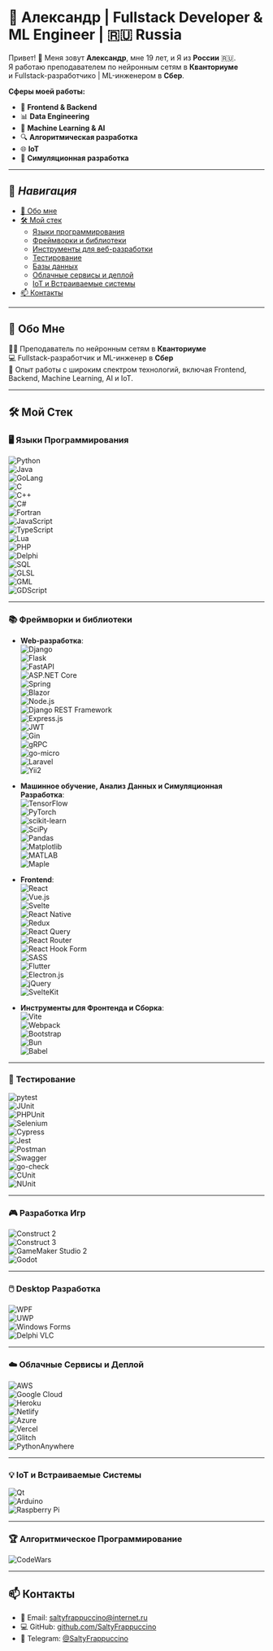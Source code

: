 # 💼 Александр | Fullstack Developer & ML Engineer | 🇷🇺 Russia  

Привет! 👋 Меня зовут **Александр**, мне 19 лет, и Я из **России** 🇷🇺.  
Я работаю преподавателем по нейронным сетям в **Кванториуме** <br/>и Fullstack-разработчико | ML-инженером в **Сбер**.  

**Сферы моей работы:**
- 🚀 **Frontend & Backend**  
- 📊 **Data Engineering**
- 🤖 **Machine Learning & AI**
- 🔍 **Алгоритмическая разработка**  
- 🌐 **IoT**  
- 🧩 **Симуляционная разработка**  

---

## 📜 **_Навигация_**
- [💼 Обо мне](е) 
- [🛠️ Мой стек]()  
  - [Языки программирования]()  
  - [Фреймворки и библиотеки]()  
  - [Инструменты для веб-разработки]()  
  - [Тестирование]()  
  - [Базы данных]()  
  - [Облачные сервисы и деплой]()  
  - [IoT и Встраиваемые системы]()  
- [📫 Контакты]()  

---

## 💼 **Обо Мне**  

👨‍🏫 Преподаватель по нейронным сетям в **Кванториуме**  
💻 Fullstack-разработчик и ML-инженер в **Сбер**  
🌟 Опыт работы с широким спектром технологий, включая Frontend, Backend, Machine Learning, AI и IoT.  

---

## 🛠️ **Мой Стек**  

### 🖥️ **Языки Программирования**  
![Python](https://img.shields.io/badge/-Python-3776AB?logo=python&logoColor=white)  
![Java](https://img.shields.io/badge/-Java-007396?logo=java&logoColor=white)  
![GoLang](https://img.shields.io/badge/-Go-00ADD8?logo=go&logoColor=white)  
![C](https://img.shields.io/badge/-C-A8B9CC?logo=c&logoColor=white)  
![C++](https://img.shields.io/badge/-C++-00599C?logo=c%2B%2B&logoColor=white)  
![C#](https://img.shields.io/badge/-C%23-239120?logo=c-sharp&logoColor=white)  
![Fortran](https://img.shields.io/badge/-Fortran-734F96?logo=fortran&logoColor=white)  
![JavaScript](https://img.shields.io/badge/-JavaScript-F7DF1E?logo=javascript&logoColor=black)  
![TypeScript](https://img.shields.io/badge/-TypeScript-3178C6?logo=typescript&logoColor=white)  
![Lua](https://img.shields.io/badge/-Lua-2C2D72?logo=lua&logoColor=white)  
![PHP](https://img.shields.io/badge/-PHP-777BB4?logo=php&logoColor=white)  
![Delphi](https://img.shields.io/badge/-Delphi-EE1C25?logo=delphi&logoColor=white)  
![SQL](https://img.shields.io/badge/-SQL-336791?logo=postgresql&logoColor=white)  
![GLSL](https://img.shields.io/badge/-GLSL-FF6F00?logo=gl&logoColor=white)  
![GML](https://img.shields.io/badge/-GML-1C7B4D?logo=game-maker&logoColor=white)  
![GDScript](https://img.shields.io/badge/-GDScript-6A4E2F?logo=godotengine&logoColor=white)

---

### 📚 **Фреймворки и библиотеки**  
- **Web-разработка**:  
  ![Django](https://img.shields.io/badge/-Django-092E20?logo=django&logoColor=white)  
  ![Flask](https://img.shields.io/badge/-Flask-000000?logo=flask&logoColor=white)  
  ![FastAPI](https://img.shields.io/badge/-FastAPI-009688?logo=fastapi&logoColor=white)  
  ![ASP.NET Core](https://img.shields.io/badge/-ASP.NET_Core-512BD4?logo=.net&logoColor=white)  
  ![Spring](https://img.shields.io/badge/-Spring-6DB33F?logo=spring&logoColor=white)  
  ![Blazor](https://img.shields.io/badge/-Blazor-4E9F3D?logo=blazor&logoColor=white)  
  ![Node.js](https://img.shields.io/badge/-Node.js-339933?logo=node.js&logoColor=white)  
  ![Django REST Framework](https://img.shields.io/badge/-Django_REST_Framework-009688?logo=django&logoColor=white)  
  ![Express.js](https://img.shields.io/badge/-Express.js-000000?logo=express&logoColor=white)  
  ![JWT](https://img.shields.io/badge/-JWT-000000?logo=jsonwebtokens&logoColor=white)  
  ![Gin](https://img.shields.io/badge/-Gin-00D33E?logo=go&logoColor=white)  
  ![gRPC](https://img.shields.io/badge/-gRPC-7A1E3C?logo=go&logoColor=white)  
  ![go-micro](https://img.shields.io/badge/-go--micro-00A859?logo=go&logoColor=white)  
  ![Laravel](https://img.shields.io/badge/-Laravel-FF2D20?logo=laravel&logoColor=white)  
  ![Yii2](https://img.shields.io/badge/-Yii2-62B3F5?logo=yii&logoColor=white)  

- **Машинное обучение, Анализ Данных и Симуляционная Разработка**:  
  ![TensorFlow](https://img.shields.io/badge/-TensorFlow-FF6F00?logo=tensorflow&logoColor=white)  
  ![PyTorch](https://img.shields.io/badge/-PyTorch-EE4C2C?logo=pytorch&logoColor=white)  
  ![scikit-learn](https://img.shields.io/badge/-Scikit--Learn-F7931E?logo=scikit-learn&logoColor=white)<br/>
  ![SciPy](https://img.shields.io/badge/-SciPy-8C2F39?logo=scipy&logoColor=white) <br/>
  ![Pandas](https://img.shields.io/badge/-Pandas-150458?logo=pandas&logoColor=white)  <br/>
  ![Matplotlib](https://img.shields.io/badge/-Matplotlib-11557B?logo=matplotlib&logoColor=white) <br/>
  ![MATLAB](https://img.shields.io/badge/-MATLAB-0076A8?logo=matlab&logoColor=white) <br/>
  ![Maple](https://img.shields.io/badge/-Maple-FF7F00?logo=maple&logoColor=white)   <br/>

- **Frontend**:  
  ![React](https://img.shields.io/badge/-React-61DAFB?logo=react&logoColor=black)  
  ![Vue.js](https://img.shields.io/badge/-Vue.js-4FC08D?logo=vue.js&logoColor=white)  
  ![Svelte](https://img.shields.io/badge/-Svelte-FF3E00?logo=svelte&logoColor=white)  
  ![React Native](https://img.shields.io/badge/-React_Native-61DAFB?logo=react&logoColor=black)  
  ![Redux](https://img.shields.io/badge/-Redux-764ABC?logo=redux&logoColor=white)  
  ![React Query](https://img.shields.io/badge/-React_Query-FF4154?logo=react-query&logoColor=white)  
  ![React Router](https://img.shields.io/badge/-React_Router-CA4245?logo=react-router&logoColor=white)  
  ![React Hook Form](https://img.shields.io/badge/-React_Hook_Form-61DAFB?logo=react&logoColor=black)  
  ![SASS](https://img.shields.io/badge/-SASS-CC6699?logo=sass&logoColor=white)  
  ![Flutter](https://img.shields.io/badge/-Flutter-02569B?logo=flutter&logoColor=white)  
  ![Electron.js](https://img.shields.io/badge/-Electron.js-47848F?logo=electron&logoColor=white)  
  ![jQuery](https://img.shields.io/badge/-jQuery-0769AD?logo=jquery&logoColor=white)  
  ![SvelteKit](https://img.shields.io/badge/-SvelteKit-FF3E00?logo=svelte&logoColor=white)  

- **Инструменты для Фронтенда и Сборка**:  
  ![Vite](https://img.shields.io/badge/-Vite-646CFF?logo=vite&logoColor=white)  
  ![Webpack](https://img.shields.io/badge/-Webpack-8DD6F9?logo=webpack&logoColor=black)  
  ![Bootstrap](https://img.shields.io/badge/-Bootstrap-7952B3?logo=bootstrap&logoColor=white)  
  ![Bun](https://img.shields.io/badge/-Bun-000000?logo=bun&logoColor=white)  
  ![Babel](https://img.shields.io/badge/-Babel-F9DC3E?logo=babel&logoColor=white)  

---

### 🧪 **Тестирование**  
![pytest](https://img.shields.io/badge/-pytest-0A9EDC?logo=python&logoColor=white)  
![JUnit](https://img.shields.io/badge/-JUnit-25A162?logo=junit5&logoColor=white)  
![PHPUnit](https://img.shields.io/badge/-PHPUnit-777BB4?logo=php&logoColor=white)  
![Selenium](https://img.shields.io/badge/-Selenium-43B02A?logo=selenium&logoColor=white)  
![Cypress](https://img.shields.io/badge/-Cypress-17202C?logo=cypress&logoColor=white)  
![Jest](https://img.shields.io/badge/-Jest-15B1F5?logo=jest&logoColor=white)  
![Postman](https://img.shields.io/badge/-Postman-FF6C37?logo=postman&logoColor=white)  
![Swagger](https://img.shields.io/badge/-Swagger-85EA2D?logo=swagger&logoColor=white)  
![go-check](https://img.shields.io/badge/-go--check-4C9D7C?logo=go&logoColor=white)  
![CUnit](https://img.shields.io/badge/-CUnit-6E9F9D?logo=c&logoColor=white)  
![NUnit](https://img.shields.io/badge/-NUnit-4A8A34?logo=nunit&logoColor=white)

---

### 🎮 **Разработка Игр**  
![Construct 2](https://img.shields.io/badge/-Construct_2-E20000?logo=construct&logoColor=white)  
![Construct 3](https://img.shields.io/badge/-Construct_3-00A9E0?logo=construct&logoColor=white)  
![GameMaker Studio 2](https://img.shields.io/badge/-GameMaker_Studio_2-008D4C?logo=gdevelop&logoColor=white)  
![Godot](https://img.shields.io/badge/-Godot-758B9D?logo=godotengine&logoColor=white)

---

### 🖱️ **Desktop Разработка**  
![WPF](https://img.shields.io/badge/-WPF-3C3C3C?logo=windows&logoColor=white)  
![UWP](https://img.shields.io/badge/-UWP-2D5797?logo=microsoft&logoColor=white)  
![Windows Forms](https://img.shields.io/badge/-Windows_Forms-5C2D91?logo=microsoft&logoColor=white)  
![Delphi VLC](https://img.shields.io/badge/-Delphi_Desktop-EE1C25?logo=delphi&logoColor=white)

---

### ☁️ **Облачные Сервисы и Деплой**  
![AWS](https://img.shields.io/badge/-AWS-232F3E?logo=amazonaws&logoColor=white)  
![Google Cloud](https://img.shields.io/badge/-Google_Cloud-4285F4?logo=googlecloud&logoColor=white)  
![Heroku](https://img.shields.io/badge/-Heroku-430098?logo=heroku&logoColor=white)  
![Netlify](https://img.shields.io/badge/-Netlify-00C7B7?logo=netlify&logoColor=white)  
![Azure](https://img.shields.io/badge/-Azure-0078D4?logo=microsoftazure&logoColor=white)  
![Vercel](https://img.shields.io/badge/-Vercel-000000?logo=vercel&logoColor=white)  
![Glitch](https://img.shields.io/badge/-Glitch-FF4081?logo=glitch&logoColor=white)  
![PythonAnywhere](https://img.shields.io/badge/-PythonAnywhere-004B87?logo=python&logoColor=white)

---

### 💡 **IoT и Встраиваемые Системы**  
![Qt](https://img.shields.io/badge/-Qt-41CD52?logo=qt&logoColor=white)  
![Arduino](https://img.shields.io/badge/-Arduino-00979D?logo=arduino&logoColor=white)  
![Raspberry Pi](https://img.shields.io/badge/-Raspberry_Pi-A22846?logo=raspberrypi&logoColor=white)  

---

### 🏆 **Алгоритмическое Программирование**  
![CodeWars](https://www.codewars.com/users/SaltyFrappuccino/badges/large)

---

## 📫 **Контакты**  
- 📧 Email: [saltyfrappuccino@internet.ru](mailto:saltyfrappuccino@internet.ru)  
- 💻 GitHub: [github.com/SaltyFrappuccino](https://github.com/SaltyFrappuccino)  
- 📱 Telegram: [@SaltyFrappuccino](https://t.me/SaltyFrappuccino)  
